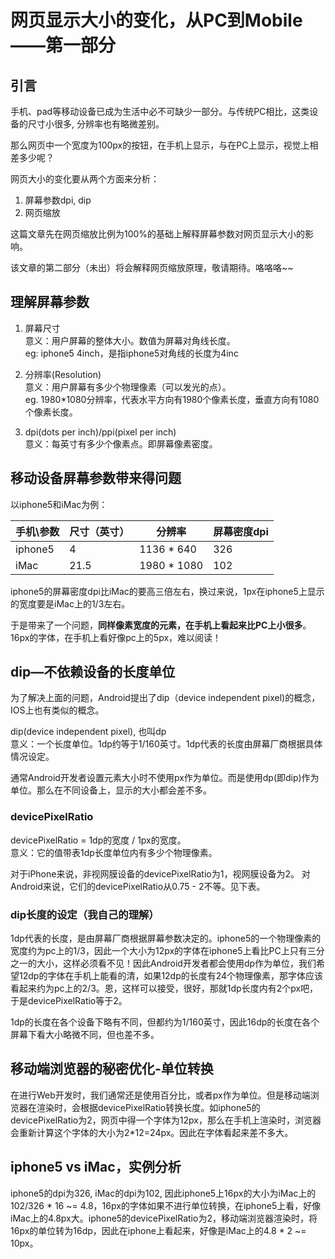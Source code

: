 #  网页显示大小的变化，从PC到Mobile——第一部分

## 引言
手机、pad等移动设备已成为生活中必不可缺少一部分。与传统PC相比，这类设备的尺寸小很多, 分辨率也有略微差别。

那么网页中一个宽度为100px的按钮，在手机上显示，与在PC上显示，视觉上相差多少呢？

网页大小的变化要从两个方面来分析：  
1. 屏幕参数dpi, dip  
2. 网页缩放

这篇文章先在网页缩放比例为100%的基础上解释屏幕参数对网页显示大小的影响。

该文章的第二部分（未出）将会解释网页缩放原理，敬请期待。咯咯咯~~

## 理解屏幕参数

1. 屏幕尺寸  
    意义：用户屏幕的整体大小。数值为屏幕对角线长度。  
    eg: iphone5 4inch，是指iphone5对角线的长度为4inc
    
2. 分辨率(Resolution)  
    意义：用户屏幕有多少个物理像素（可以发光的点）。  
    eg. 1980*1080分辨率，代表水平方向有1980个像素长度，垂直方向有1080个像素长度。

3. dpi(dots per inch)/ppi(pixel per inch)  
    意义：每英寸有多少个像素点。即屏幕像素密度。


## 移动设备屏幕参数带来得问题

以iphone5和iMac为例：

| 手机\参数|尺寸（英寸）|分辨率|  屏幕密度dpi|
| ---- | ---- | ---- | ---- | 
|iphone5  |4     | 1136 * 640|326|
|iMac       |21.5| 1980 * 1080| 102|

iphone5的屏幕密度dpi比iMac的要高三倍左右，换过来说，1px在iphone5上显示的宽度要是iMac上的1/3左右。 

于是带来了一个问题，**同样像素宽度的元素，在手机上看起来比PC上小很多**。16px的字体，在手机上看好像pc上的5px，难以阅读！

## dip—不依赖设备的长度单位

为了解决上面的问题，Android提出了dip（device independent pixel)的概念，IOS上也有类似的概念。

dip(device independent pixel), 也叫dp  
    意义：一个长度单位。1dp约等于1/160英寸。1dp代表的长度由屏幕厂商根据具体情况设定。


通常Android开发者设置元素大小时不使用px作为单位。而是使用dp(即dip)作为单位。那么在不同设备上，显示的大小都会差不多。

### devicePixelRatio
devicePixelRatio = 1dp的宽度 / 1px的宽度。  
意义：它的值带表1dp长度单位内有多少个物理像素。

对于iPhone来说，非视网膜设备的devicePixelRatio为1，视网膜设备为2。
对Android来说，它们的devicePixelRatio从0.75 - 2不等。见下表。

### dip长度的设定（我自己的理解）
1dp代表的长度，是由屏幕厂商根据屏幕参数决定的。iphone5的一个物理像素的宽度约为pc上的1/3，因此一个大小为12px的字体在iphone5上看比PC上只有三分之一的大小，这样必须看不见！因此Android开发者都会使用dp作为单位，我们希望12dp的字体在手机上能看的清，如果12dp的长度有24个物理像素，那字体应该看起来约为pc上的2/3。恩，这样可以接受，很好，那就1dp长度内有2个px吧，于是devicePixelRatio等于2。

1dp的长度在各个设备下略有不同，但都约为1/160英寸，因此16dp的长度在各个屏幕下看大小略微不同，但也差不多。

## 移动端浏览器的秘密优化-单位转换

在进行Web开发时，我们通常还是使用百分比，或者px作为单位。但是移动端浏览器在渲染时，会根据devicePixelRatio转换长度。如iphone5的devicePixelRatio为2，网页中得一个字体为12px，那么在手机上渲染时，浏览器会重新计算这个字体的大小为2*12=24px。因此在字体看起来差不多大。

## iphone5 vs iMac，实例分析

iphone5的dpi为326, iMac的dpi为102, 因此iphone5上16px的大小为iMac上的102/326 * 16 ~= 4.8，16px的字体如果不进行单位转换，在iphone5上看，好像iMac上的4.8px大。iphone5的devicePixelRatio为2，移动端浏览器渲染时，将16px的单位转为16dp，因此在iphone上看起来，好像是iMac上的4.8 * 2 ~= 10px。








